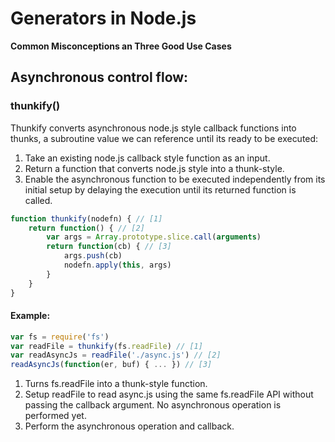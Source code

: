 # Generators in Node.js
__Common Misconceptions an Three Good Use Cases__

## Asynchronous control flow:

### thunkify()

Thunkify converts asynchronous node.js style callback functions
into thunks, a subroutine value we can reference until its ready
to be executed:

1. Take an existing node.js callback style function as an input.
2. Return a function that converts node.js style into a thunk-style.
3. Enable the asynchronous function to be executed independently  from its initial setup by delaying the execution until its  returned function is called.

```javascript
function thunkify(nodefn) { // [1]
    return function() { // [2]
        var args = Array.prototype.slice.call(arguments)
        return function(cb) { // [3]
            args.push(cb)
            nodefn.apply(this, args)
        }
    }
}
```

#### Example:

```javascript
var fs = require('fs')
var readFile = thunkify(fs.readFile) // [1]
var readAsyncJs = readFile('./async.js') // [2]
readAsyncJs(function(er, buf) { ... }) // [3]
```

1. Turns fs.readFile into a thunk-style function.
2. Setup readFile to read async.js using the same fs.readFile API  without passing the callback argument. No asynchronous operation  is performed yet.
3. Perform the asynchronous operation and callback.
